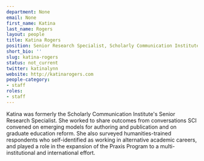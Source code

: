 ```yaml
---
department: None
email: None
first_name: Katina
last_name: Rogers
layout: people
title: Katina Rogers
position: Senior Research Specialist, Scholarly Communication Institute
short_bio: ''
slug: katina-rogers
status: not_current
twitter: katinalynn
website: http://katinarogers.com
people-category:
- staff
roles:
- staff
---
```


Katina was formerly the Scholarly Communication Institute's Senior Research Specialist. She worked to share outcomes from conversations SCI convened on emerging models for authoring and publication and on graduate education reform. She also surveyed humanities-trained respondents who self-identified as working in alternative academic careers, and played a role in the expansion of the Praxis Program to a multi-institutional and international effort.
